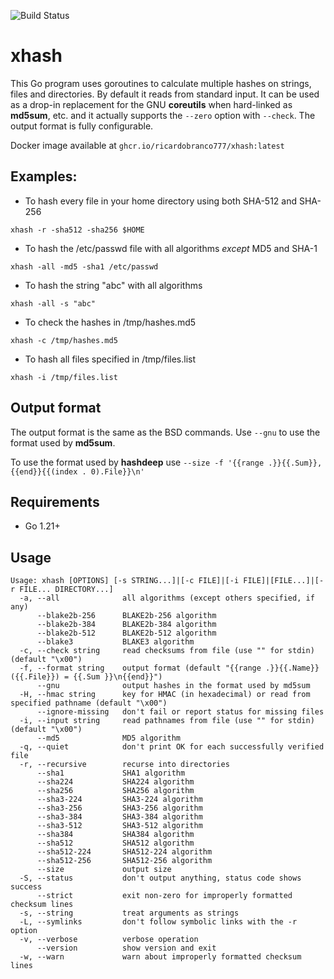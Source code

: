 ![Build Status](https://github.com/ricardobranco777/xhash/actions/workflows/ci.yml/badge.svg)

# xhash
This Go program uses goroutines to calculate multiple hashes on strings, files and directories.  By default it reads from standard input.  It can be used as a drop-in replacement for the GNU **coreutils** when hard-linked as **md5sum**, etc. and it actually supports the `--zero` option with `--check`.  The output format is fully configurable.

Docker image available at `ghcr.io/ricardobranco777/xhash:latest`

## Examples:

* To hash every file in your home directory using both SHA-512 and SHA-256

`xhash -r -sha512 -sha256 $HOME`

* To hash the /etc/passwd file with all algorithms _except_ MD5 and SHA-1

`xhash -all -md5 -sha1 /etc/passwd`

* To hash the string "abc" with all algorithms

`xhash -all -s "abc"`

* To check the hashes in /tmp/hashes.md5

`xhash -c /tmp/hashes.md5`

* To hash all files specified in /tmp/files.list

`xhash -i /tmp/files.list`

## Output format

The output format is the same as the BSD commands.  Use `--gnu` to use the format used by **md5sum**.

To use the format used by **hashdeep** use `--size -f '{{range .}}{{.Sum}},{{end}}{{(index . 0).File}}\n'`

## Requirements

- Go 1.21+

## Usage

```
Usage: xhash [OPTIONS] [-s STRING...]|[-c FILE]|[-i FILE]|[FILE...]|[-r FILE... DIRECTORY...]
  -a, --all              all algorithms (except others specified, if any)
      --blake2b-256      BLAKE2b-256 algorithm
      --blake2b-384      BLAKE2b-384 algorithm
      --blake2b-512      BLAKE2b-512 algorithm
      --blake3           BLAKE3 algorithm
  -c, --check string     read checksums from file (use "" for stdin) (default "\x00")
  -f, --format string    output format (default "{{range .}}{{.Name}} ({{.File}}) = {{.Sum }}\n{{end}}")
      --gnu              output hashes in the format used by md5sum
  -H, --hmac string      key for HMAC (in hexadecimal) or read from specified pathname (default "\x00")
      --ignore-missing   don't fail or report status for missing files
  -i, --input string     read pathnames from file (use "" for stdin) (default "\x00")
      --md5              MD5 algorithm
  -q, --quiet            don't print OK for each successfully verified file
  -r, --recursive        recurse into directories
      --sha1             SHA1 algorithm
      --sha224           SHA224 algorithm
      --sha256           SHA256 algorithm
      --sha3-224         SHA3-224 algorithm
      --sha3-256         SHA3-256 algorithm
      --sha3-384         SHA3-384 algorithm
      --sha3-512         SHA3-512 algorithm
      --sha384           SHA384 algorithm
      --sha512           SHA512 algorithm
      --sha512-224       SHA512-224 algorithm
      --sha512-256       SHA512-256 algorithm
      --size             output size
  -S, --status           don't output anything, status code shows success
      --strict           exit non-zero for improperly formatted checksum lines
  -s, --string           treat arguments as strings
  -L, --symlinks         don't follow symbolic links with the -r option
  -v, --verbose          verbose operation
      --version          show version and exit
  -w, --warn             warn about improperly formatted checksum lines
``` 
